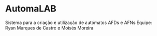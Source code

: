 # AutomaLAB
Sistema para a criação e utilização de autómatos AFDs e AFNs
Equipe: Ryan Marques de Castro e Moisés Moreira
